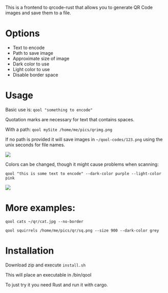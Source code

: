 This is a frontend to qrcode-rust that allows you to generate QR Code images and save them to a file.

# Options

- Text to encode
- Path to save image
- Approximate size of image
- Dark color to use
- Light color to use
- Disable border space

# Usage

Basic use is: `qool "something to encode"`

Quotation marks are necessary for text that contains spaces.

With a path: `qool mySite /home/me/pics/qrimg.png`

If no path is provided it will save images in `~/qool-codes/123.png` using the unix seconds for file names.

![](https://i.imgur.com/LrDnIzKl.jpg)

Colors can be changed, though it might cause problems when scanning:

`qool "this is some text to encode" --dark-color purple --light-color pink`

![](https://i.imgur.com/mdbOyiAl.jpg)

# More examples:

`qool cats ~/qr/cat.jpg --no-border`

`qool squirrels /home/me/pics/qr/sq.png --size 900 --dark-color grey`

# Installation

Download zip and execute `install.sh`

This will place an executable in /bin/qool

To just try it you need Rust and run it with cargo.